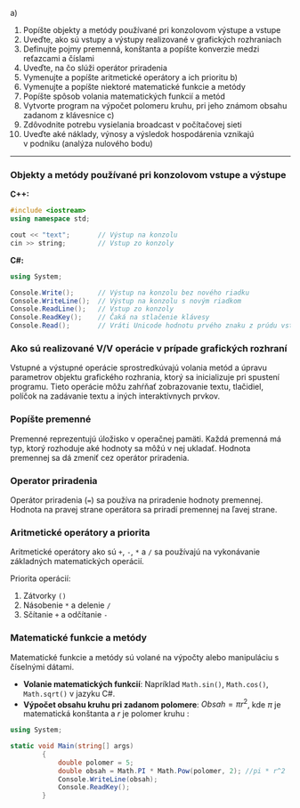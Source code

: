 a)
1. Popíšte objekty a metódy používané pri konzolovom výstupe a vstupe
2. Uveďte, ako sú vstupy a výstupy realizované v grafických rozhraniach
3. Definujte pojmy premenná, konštanta a popíšte konverzie medzi reťazcami a číslami
4. Uveďte, na čo slúži operátor priradenia
5. Vymenujte a popíšte aritmetické operátory a ich prioritu
b)
1. Vymenujte a popíšte niektoré matematické funkcie a metódy
2. Popíšte spôsob volania matematických funkcií a metód
3. Vytvorte program na výpočet polomeru kruhu, pri jeho známom obsahu zadanom z klávesnice
c)
1. Zdôvodnite potrebu vysielania broadcast v počítačovej sieti
2. Uveďte aké náklady, výnosy a výsledok hospodárenia vznikajú v podniku (analýza nulového bodu)

---
### Objekty a metódy používané pri konzolovom vstupe a výstupe

**C++:**
```cpp
#include <iostream>
using namespace std;

cout << "text";       // Výstup na konzolu
cin >> string;        // Vstup zo konzoly
```

**C#:**
```csharp
using System;

Console.Write();      // Výstup na konzolu bez nového riadku
Console.WriteLine();  // Výstup na konzolu s novým riadkom
Console.ReadLine();   // Vstup zo konzoly
Console.ReadKey();    // Čaká na stlačenie klávesy
Console.Read();       // Vráti Unicode hodnotu prvého znaku z prúdu vstupu
```

### Ako sú realizované V/V operácie v prípade grafických rozhraní

Vstupné a výstupné operácie sprostredkúvajú volania metód a úpravu parametrov objektu grafického rozhrania, ktorý sa inicializuje pri spustení programu. Tieto operácie môžu zahŕňať zobrazovanie textu, tlačidiel, políčok na zadávanie textu a iných interaktívnych prvkov.

### Popíšte premenné

Premenné reprezentujú úložisko v operačnej pamäti. Každá premenná má typ, ktorý rozhoduje aké hodnoty sa môžú v nej ukladať. Hodnota premennej sa dá zmeniť cez operátor priradenia.
### Operator priradenia

Operátor priradenia (`=`) sa používa na priradenie hodnoty premennej. Hodnota na pravej strane operátora sa priradí premennej na ľavej strane.

### Aritmetické operátory a priorita

Aritmetické operátory ako sú `+`, `-`, `*` a `/` sa používajú na vykonávanie základných matematických operácií.

Priorita operácií:
1. Zátvorky `()`
2. Násobenie `*` a delenie `/`
3. Sčítanie `+` a odčítanie `-`

### Matematické funkcie a metódy

Matematické funkcie a metódy sú volané na výpočty alebo manipuláciu s číselnými dátami.

- **Volanie matematických funkcií**: Napríklad `Math.sin()`, `Math.cos()`, `Math.sqrt()` v jazyku C#.
- **Výpočet obsahu kruhu pri zadanom polomere**: $Obsah = \pi r^2$, kde $\pi$ je matematická konštanta a $r$ je polomer kruhu :
```c#
using System;

static void Main(string[] args)
        {
            double polomer = 5;
            double obsah = Math.PI * Math.Pow(polomer, 2); //pi * r^2
            Console.WriteLine(obsah);
            Console.ReadKey();
        }
```